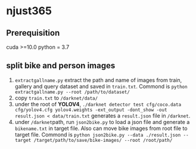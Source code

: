 # njust365
## Prerequisition
cuda >=10.0
python = 3.7
## split bike and person images
1. ```extractgallname.py``` extract the path and name of images from train, gallery and query dataset and saved in ```train.txt```. Commond is ```python extractgallname.py --root /path/to/dataset/```
2. copy ```train.txt``` to ```/darknet/data/```
3. under the root of **YOLOV4**, ```./darknet detector test cfg/coco.data cfg/yolov4.cfg yolov4.weights -ext_output -dont_show -out result.json < data/train.txt``` generates a ```result.json``` file in ```/darknet```.
4. under ```/darknet```path, run ```json2bike.py``` to load a json file and generate a ```bikename.txt``` in target file. Also can move bike images from root file to target file. Commond is ```python json2bike.py --data ./result.json --target /target/path/to/save/bike-images/ --root /root/path/```
